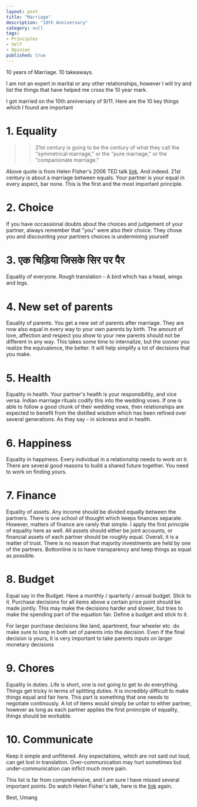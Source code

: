 ```yaml
---
layout: post
title: "Marriage"
description: "10th Anniversary"
category: null
tags: 
- Principles
- Self
- Opinion
published: true
---
```

 
10 years of Marriage. 10 takeaways.

I am not an expert in marital or any other relationships, however I will try and list the things that have helped me cross the 10 year mark.

I got married on the 10th anniversary of 9/11. Here are the 10 key things which I found are important 

# 1. Equality 
> > 21st century is going to be the century of what they call the "symmetrical marriage," or the "pure marriage," or the "companionate marriage."

Above quote is from Helen FIsher's 2006 TED talk [link](https://www.ted.com/talks/helen_fisher_why_we_love_why_we_cheat). And indeed. 21st century is about a marriage between equals. Your partner is your equal in every aspect, bar none. This is the first and the most important principle.

# 2. Choice
If you have occassional doubts about the choices and judgement of your partner, always remember that "you" were also their choice. They chose you and discounting your partners choices is undermining yourself

# 3. एक चिड़िया जिसके सिर पर पैर 
Equality of everyone. Rough translation - A bird which has a head, wings and legs. 

# 4. New set of parents
Eauality of parents. You get a new set of parents after marriage. They are now also equal in every way to your own  parents by birth. The amount of love, affection and respect you show to your new parents should not be different in any way. This takes some time to internalize, but the sooner you realize the equivalence, the better. It will help simplify a lot of decisions that you make.

# 5. Health
Equality in health. Your partner's health is your responsibility, and vice versa. Indian marriage rituals codify this into the wedding vows. If one is able to follow a good chunk of their wedding vows, then relationships are expected to benefit from the distilled wisdom which has been refined over several generations. As they say - in sickness and in health.

# 6. Happiness
Equality in happiness. Every individual in a relationship needs to work on it. There are several good reasons to build a shared future together. You need to work on finding yours.

# 7. Finance
Equality of assets. Any income should be divided equally between the partners. There is one school of thought which keeps finances separate. However, matters of finance are rarely that simple. I apply the first principle of equality here as well.
All assets should either be joint accounts, or financial assets of each partner should be roughly equal. Overall, it is a matter of trust. There is no reason that  majority investments are held by one of the partners. Bottomline is to have transparency and keep things as equal as possible.

# 8. Budget
Equal say in the Budget. Have a monthly / quarterly / annual budget. Stick to it. Purchase decisions for all items above a certain price point should be made jointly. This may make the decisions harder and slower, but tries to make the spending part of the equation fair. Define a budget and stick to it. 

For larger purchase decisions like land, apartment, four wheeler etc. do make sure to loop in both set of parents into the decision. Even if the final decision is yours, it is very important to take parents inputs on larger monetary decisions

# 9. Chores
Equality in duties. Life is short, one is not going to get to do everything. Things get tricky in terms of splitting duties. It is incredibly difficult to make things equal and fair here. This part is something that one needs to negotiate continously. A lot of items would simply be unfair to either partner, however as long as each partner applies the first prninciple of equality, things should be workable.

# 10. Communicate
Keep it simple and unfiltered. Any expectations, which are not said out loud, can get lost in translation. Over-communication may hurt sometimes but under-communication can inflict much more pain.


This list is far from comprehensive, and I am sure I have missed several important points.  Do watch Helen Fisher's talk, here is the [link](https://www.ted.com/talks/helen_fisher_why_we_love_why_we_cheat) again.

Best,
Umang
